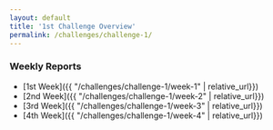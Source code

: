 ```yaml
---
layout: default
title: '1st Challenge Overview'
permalink: /challenges/challenge-1/
---
```


### Weekly Reports

- [1st Week]({{ "/challenges/challenge-1/week-1" | relative_url}})
- [2nd Week]({{ "/challenges/challenge-1/week-2" | relative_url}})
- [3rd Week]({{ "/challenges/challenge-1/week-3" | relative_url}})
- [4th Week]({{ "/challenges/challenge-1/week-4" | relative_url}})
